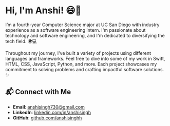 # Hi, I'm Anshi! 😄🚀

I’m a fourth-year Computer Science major at UC San Diego with industry experience as a software engineering intern. I'm passionate about technology and software engineering, and I'm dedicated to diversifying the tech field. 🌍💻

Throughout my journey, I've built a variety of projects using different languages and frameworks. Feel free to dive into some of my work in Swift, HTML, CSS, JavaScript, Python, and more. Each project showcases my commitment to solving problems and crafting impactful software solutions. ✨

## 📬 Connect with Me
- **Email**: [anshisingh730@gmail.com](mailto:anshisingh730@gmail.com)
- **LinkedIn**: [linkedin.com/in/anshisingh](https://linkedin.com/in/anshisingh)
- **GitHub**: [github.com/anshisinghh](https://github.com/anshisinghh)
